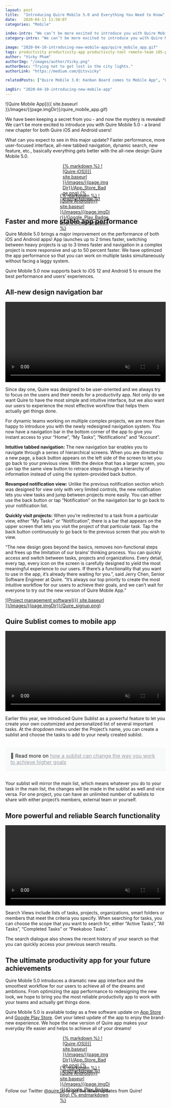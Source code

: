```yaml
---
layout: post
title:  "Introducing Quire Mobile 5.0 and Everything You Need to Know"
date:   2020-04-11 11:58:07
categories: "Mobile"

index-intro: "We can’t be more excited to introduce you with Quire Mobile 5.0 - a brand new chapter for both Quire iOS and Android users! Faster performance, more user-focused interface, all-new tabbed navigation, dynamic search, new feature Sublist, etc., basically everything gets better with the all-new design Quire Mobile 5.0."
category-intro: "We can’t be more excited to introduce you with Quire Mobile 5.0 - a brand new chapter for both Quire iOS and Android users!"

image: "2020-04-10-introducing-new-mobile-app/quire_mobile_app.gif"
tags: productivity productivity-app productivity-tool remote-team iOS-productivity-app Android-productivity-app social-distance working-remotely remote-teams task-management task-management-software project-management-software productivity-tips work-at-home work-from-home social-distancing
author: "Vicky Pham"
authorImg: "/images/author/Vicky.png"
authorDesc: "Trying not to get lost in the city lights."
authorLink: "https://medium.com/@itsvicky"

relatedPosts: ["Quire Mobile 3.0: Kanban Board comes to Mobile App", "Quire Sublist: Bridge the Gap between Team To Do Lists and Personal Productivity", "Introducing: New Navigation Bar and Filter"]

imgDir: "2020-04-10-introducing-new-mobile-app"
---
```


![Quire Mobile App]({{ site.baseurl }}/images/{{page.imgDir}}/quire_mobile_app.gif)

We have been keeping a secret from you - and now the mystery is revealed! We can’t be more excited to introduce you with Quire Mobile 5.0 - a brand new chapter for both Quire iOS and Android users! 

What can you expect to see in this major update? Faster performance, more user-focused interface, all-new tabbed navigation, dynamic search, new feature, etc., basically everything gets better with the all-new design Quire Mobile 5.0. 

<div style="max-width: 144px; max-height: 48px; margin: 0 auto; margin-bottom: 45px">
<a href="https://geo.itunes.apple.com/us/app/quire-task-manager-for-teams/id1095193897?mt=8" target="_blank">{% markdown %}
![Quire iOS]({{ site.baseurl }}/images/{{page.imgDir}}/App_Store_Badge.png)
{% endmarkdown %}</a>
</div>
<div style="max-width: 161px; max-height: 48px; margin: 0 auto; margin-bottom: 24px">
<a href="https://play.google.com/store/apps/details?id=io.quire.app" target="_blank">{% markdown %}
![Quire Android]({{ site.baseurl }}/images/{{page.imgDir}}/Google_Play_Badge.png)
{% endmarkdown %}</a>
</div> 


## Faster and more stable app performance 

Quire Mobile 5.0 brings a major improvement on the performance of both iOS and Android apps! App launches up to 2 times faster, switching between heavy projects is up to 3 times faster and navigation in a complex project is more responsive and up to 50 percent faster. We have optimized the app performance so that you can work on multiple tasks simultaneously without facing a laggy system.

Quire Mobile 5.0 now supports back to iOS 12 and Android 5 to ensure the best performance and users’ experiences. 

## All-new design navigation bar 

<video muted="" loop="" autoplay="" playsinline style="max-height: 599px; margin: 0 auto; width: 100%;" >
  <source src="{{ site.baseurl }}/images/{{page.imgDir}}/Quire_mobile_app_navigation.mp4" type="video/mp4">
</video>

Since day one, Quire was designed to be user-oriented and we always try to focus on the users and their needs for a productivity app. Not only do we want Quire to have the most simple and intuitive interface, but we also want our users to experience the most effective workflow that helps them actually get things done.

For dynamic teams working on multiple complex projects, we are more than happy to introduce you with the newly redesigned navigation system. You now have a navigation bar in the bottom corner of the app to give you instant access to your “Home”, “My Tasks”, “Notifications” and “Account”. 

**Intuitive tabbed navigation:**  The new navigation bar enables you to navigate through a series of hierarchical screens. When you are directed to a new page, a back button appears on the left side of the screen to let you go back to your previous view. With the device that has a larger screen, you can tap the same view button to retrace steps through a hierarchy of information instead of using the system-provided back button. 

**Revamped notification view:** Unlike the previous notification section which was designed for view only with very limited controls, the new notification lets you view tasks and jump between projects more easily.  You can either use the back button or tap “Notification” on the navigation bar to go back to your notification list.

**Quickly visit projects:** When you’re redirected to a task from a particular view, either “My Tasks” or “Notification”, there is a bar that appears on the upper screen that lets you visit the project of that particular task. Tap the back button continuously to go back to the previous screen that you wish to view. 

“The new design goes beyond the basics, removes non-functional steps and frees up the limitation of our brains’ thinking process. You can quickly access and switch between tasks, projects and organizations. Every detail, every tap, every icon on the screen is carefully designed to yield the most meaningful experience to our users. If there’s a functionality that you want to use in the app, it’s already there waiting for you.”, said Jerry Chen, Senior Software Engineer at Quire. “It’s always our top priority to create the most intuitive workflow for our users to achieve their goals, and we can’t wait for everyone to try out the new version of Quire Mobile App.”

[![Project management software]({{ site.baseurl }}/images/{{page.imgDir}}/Quire_signup.png)](https://bit.ly/38mUj9f)

## Quire Sublist comes to mobile app

<video muted="" loop="" autoplay="" playsinline style="max-height: 599px; margin: 0 auto; width: 100%;" >
  <source src="{{ site.baseurl }}/images/{{page.imgDir}}/Quire_sublist.mp4" type="video/mp4">
</video>

Earlier this year, we introduced Quire Sublist as a powerful feature to let you create your own customized and personalized list of several important tasks. At the dropdown menu under the Project’s name, you can create a sublist and choose the tasks to add to your newly created sublist. 

<div style="margin: 2em 0 !important; padding: 1em; font-size: 16px; background-color: #f8f9f9; border-radius: 4px; box-shadow: 0 1px 1px rgba(189, 193, 196, 0.25);">
🔖 Read more on <a href="https://quire.io/blog/p/Quire-sublist.html" style="color: #939da4;">how a sublist can change the way you work to achieve higher goals</a>
</div>

Your sublist will mirror the main list, which means whatever you do to your task in the main list, the changes will be made in the sublist as well and vice versa. For one project, you can have an unlimited number of sublists to share with either project’s members, external team or yourself. 

## More powerful and reliable Search functionality

<video muted="" loop="" autoplay="" playsinline style="max-height: 599px; margin: 0 auto; width: 100%;" >
  <source src="{{ site.baseurl }}/images/{{page.imgDir}}/Quire_search_mobile_app.mp4" type="video/mp4">
</video>

Search Views include lists of tasks, projects, organizations, smart folders or members that meet the criteria you specify. When searching for tasks, you can choose the scope that you want to search for, either “Active Tasks”, “All Tasks”, “Completed Tasks” or “Peekaboo Tasks”. 

The search dialogue also shows the recent history of your search so that you can quickly access your previous search results. 

## The ultimate productivity app for your future achievements

Quire Mobile 5.0 introduces a dramatic new app interface and the smoothest workflow for our users to achieve all of the dreams and ambitions. From optimizing the app performance to redesigning the new look, we hope to bring you the most reliable productivity app to work with your teams and actually get things done. 

Quire Mobile 5.0 is available today as a free software update on [App Store](https://geo.itunes.apple.com/us/app/quire-task-manager-for-teams/id1095193897?mt=8) and [Google Play Store](https://play.google.com/store/apps/details?id=io.quire.app). Get your latest update of the app to enjoy the brand-new experience. We hope the new version of Quire app makes your everyday life easier and helps to achieve all of your dreams!

<div style="max-width: 144px; max-height: 48px; margin: 0 auto; margin-bottom: 45px">
<a href="https://geo.itunes.apple.com/us/app/quire-task-manager-for-teams/id1095193897?mt=8" target="_blank">{% markdown %}
![Quire iOS]({{ site.baseurl }}/images/{{page.imgDir}}/App_Store_Badge.png)
{% endmarkdown %}</a>
</div>
<div style="max-width: 161px; max-height: 48px; margin: 0 auto; margin-bottom: 24px">
<a href="https://play.google.com/store/apps/details?id=io.quire.app" target="_blank">{% markdown %}
![Quire Android]({{ site.baseurl }}/images/{{page.imgDir}}/Google_Play_Badge.png)
{% endmarkdown %}</a>
</div> 

Follow our Twitter [@quire_io](https://twitter.com/quire_io) to get the latest updates from Quire!


[jekyll]:      http://jekyllrb.com
[jekyll-gh]:   https://github.com/jekyll/jekyll
[jekyll-help]: https://github.com/jekyll/jekyll-help
